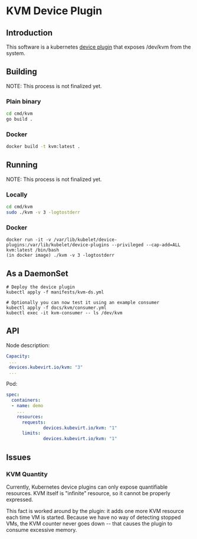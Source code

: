 # KVM Device Plugin

## Introduction

This software is a kubernetes [device plugin](https://kubernetes.io/docs/concepts/cluster-administration/device-plugins/) that exposes /dev/kvm from the system.

## Building

NOTE: This process is not finalized yet.

### Plain binary

```bash
cd cmd/kvm
go build .
```

### Docker

```bash
docker build -t kvm:latest .
```

## Running

NOTE: This process is not finalized yet.

### Locally
```bash
cd cmd/kvm
sudo ./kvm -v 3 -logtostderr
```

### Docker
```
docker run -it -v /var/lib/kubelet/device-plugins:/var/lib/kubelet/device-plugins --privileged --cap-add=ALL kvm:latest /bin/bash
(in docker image) ./kvm -v 3 -logtostderr
```

## As a DaemonSet

```
# Deploy the device plugin
kubectl apply -f manifests/kvm-ds.yml

# Optionally you can now test it using an example consumer
kubectl apply -f docs/kvm/consumer.yml
kubectl exec -it kvm-consumer -- ls /dev/kvm
```

## API

Node description:

```yaml
Capacity:
 ...
 devices.kubevirt.io/kvm: "3"
 ...
```

Pod:

```yaml
spec:
  containers:
  - name: demo
    ...
    resources:
      requests:
              devices.kubevirt.io/kvm: "1"
      limits:
              devices.kubevirt.io/kvm: "1"
```

## Issues

### KVM Quantity

Currently, Kubernetes device plugins can only expose quantifiable resources.
KVM itself is "infinite" resource, so it cannot be properly expressed.

This fact is worked around by the plugin: it adds one more KVM resource each
time VM is started. Because we have no way of detecting stopped VMs, the KVM
counter never goes down -- that causes the plugin to consume excessive memory.
